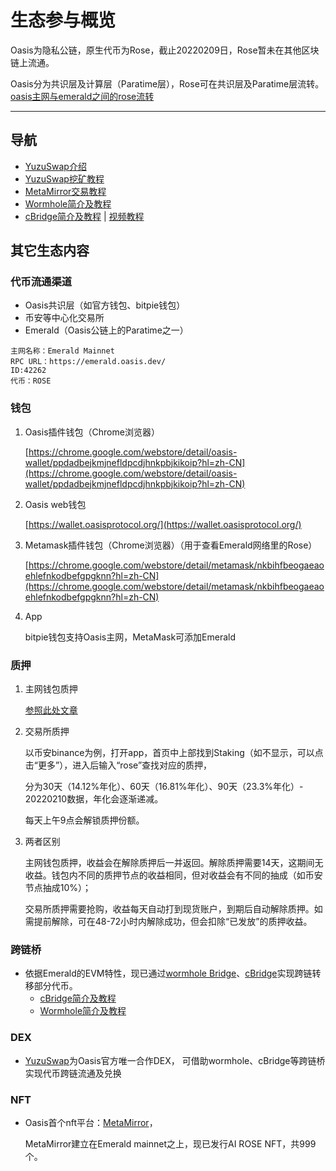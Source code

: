 # 生态参与概览

Oasis为隐私公链，原生代币为Rose，截止20220209日，Rose暂未在其他区块链上流通。

Oasis分为共识层及计算层（Paratime层），Rose可在共识层及Paratime层流转。[oasis主网与emerald之间的rose流转](../dev_support/Oasis与Emerald之间的ROSE划转/Oasis与Emerald之间的ROSE划转.md)

------

## 导航

- [YuzuSwap介绍](./dex/yuzuswap/YuzuSwap介绍.md)
- [YuzuSwap挖矿教程](https://medium.com/@little-white/yuzu-%E6%8C%96%E7%9F%BF%E6%94%BB%E7%95%A5-f192ff18b9a1)
- [MetaMirror交易教程](https://medium.com/@little-white/%E5%A6%82%E4%BD%95%E4%BA%A4%E6%98%93ai-rose-nft-12b7a58c10d3)
- [Wormhole简介及教程](./bridge/wormhole/Wormhole简介及教程.md)
- [cBridge简介及教程](./bridge/cbridge/cBridge简介及教程.md)  |   [视频教程](https://www.youtube.com/watch?v=RlMQl4tkaBI)


## 其它生态内容

### 代币流通渠道
* Oasis共识层（如官方钱包、bitpie钱包）
* 币安等中心化交易所
* Emerald（Oasis公链上的Paratime之一）
```
主网名称：Emerald Mainnet
RPC URL：https://emerald.oasis.dev/
ID:42262
代币：ROSE
```

### 钱包

1. Oasis插件钱包（Chrome浏览器）

   [https://chrome.google.com/webstore/detail/oasis-wallet/ppdadbejkmjnefldpcdjhnkpbjkikoip?hl=zh-CN](https://chrome.google.com/webstore/detail/oasis-wallet/ppdadbejkmjnefldpcdjhnkpbjkikoip?hl=zh-CN)

2. Oasis web钱包

   [https://wallet.oasisprotocol.org/](https://wallet.oasisprotocol.org/)

3. Metamask插件钱包（Chrome浏览器）（用于查看Emerald网络里的Rose）

   [https://chrome.google.com/webstore/detail/metamask/nkbihfbeogaeaoehlefnkodbefgpgknn?hl=zh-CN](https://chrome.google.com/webstore/detail/metamask/nkbihfbeogaeaoehlefnkodbefgpgknn?hl=zh-CN)

4. App

   bitpie钱包支持Oasis主网，MetaMask可添加Emerald

### 质押

1. 主网钱包质押

   [参照此处文章](https://mp.weixin.qq.com/s?__biz=Mzg3MTUxNTI5Mg==&mid=2247484615&idx=1&sn=eedc27d12f61008a2f7caf09cda4cd13&chksm=cefc1134f98b9822ef4bc86b770bd35442113cf510d81639bed09e3dbbdf95c952be9d1052b7&scene=21#wechat_redirect)

2. 交易所质押

   以币安binance为例，打开app，首页中上部找到Staking（如不显示，可以点击“更多”），进入后输入“rose”查找对应的质押，

   

   分为30天（14.12%年化）、60天（16.81%年化）、90天（23.3%年化）- 20220210数据，年化会逐渐递减。

   

   每天上午9点会解锁质押份额。

3. 两者区别

   主网钱包质押，收益会在解除质押后一并返回。解除质押需要14天，这期间无收益。钱包内不同的质押节点的收益相同，但对收益会有不同的抽成（如币安节点抽成10%）；

   

   交易所质押需要抢购，收益每天自动打到现货账户，到期后自动解除质押。如需提前解除，可在48-72小时内解除成功，但会扣除“已发放”的质押收益。


### 跨链桥

- 依据Emerald的EVM特性，现已通过[wormhole Bridge](https://portalbridge.com/#/transfer)、[cBridge](https://cbridge.celer.network/#/transfer)实现跨链转移部分代币。
   - [cBridge简介及教程](./bridge/cbridge/cBridge简介及教程.md)
   - [Wormhole简介及教程](./bridge/wormhole/Wormhole简介及教程.md)


### DEX

- [YuzuSwap](https://app.yuzu-swap.com/#/homepage)为Oasis官方唯一合作DEX， 可借助wormhole、cBridge等跨链桥实现代币跨链流通及兑换

### NFT

- Oasis首个nft平台：[MetaMirror](https://auth3.network/metamirror/ai-rose/)，

  MetaMirror建立在Emerald mainnet之上，现已发行AI ROSE NFT，共999个。

